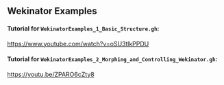 ## Wekinator Examples

#### Tutorial for `WekinatorExamples_1_Basic_Structure.gh`: 
https://www.youtube.com/watch?v=oSU3tlkPPDU

#### Tutorial for `WekinatorExamples_2_Morphing_and_Controlling_Wekinator.gh`: 
https://youtu.be/ZPARO6cZty8
